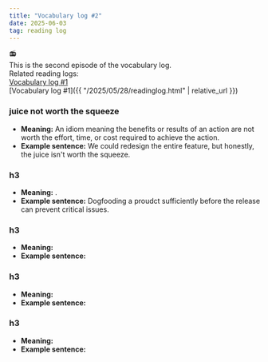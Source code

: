 ```yaml
---
title: "Vocabulary log #2"
date: 2025-06-03
tag: reading log
---
```


:radio: <br>
This is the second episode of the vocabulary log. <br>
Related reading logs:<br>
[Vocabulary log #1](https://serenityzz.github.io/serenityzz/2025/05/28/readinglog.html)<br>
[Vocabulary log #1]({{ "/2025/05/28/readinglog.html" | relative_url }})

### juice not worth the squeeze
- **Meaning:** An idiom meaning the benefits or results of an action are not worth the effort, time, or cost required to achieve the action.  
- **Example sentence:** We could redesign the entire feature, but honestly, the juice isn't worth the squeeze.<br>

### h3 <br>
- **Meaning:** . <br>
- **Example sentence:** Dogfooding a proudct sufficiently before the release can prevent critical issues.<br>

### h3 <br>
- **Meaning:** <br>
- **Example sentence:** <br>

### h3 <br>
- **Meaning:** <br>
- **Example sentence:** <br>

### h3 <br>
- **Meaning:** <br>
- **Example sentence:** <br>
